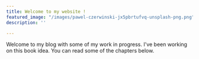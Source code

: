 ```yaml
---
title: Welcome to my website !
featured_image: "/images/pawel-czerwinski-jx5pbrtufvq-unsplash-png.png"
description: ''

---
```

Welcome to my blog with some of my work in progress. I've been working on this book idea. You can read some of the chapters below.